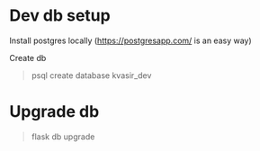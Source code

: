 # Dev db setup
Install postgres locally (https://postgresapp.com/ is an easy way)

Create db
> psql
> create database kvasir_dev

# Upgrade db
> flask db upgrade